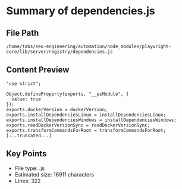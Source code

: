 # Summary of dependencies.js
  
## File Path
`/home/tabs/seo-engineering/automation/node_modules/playwright-core/lib/server/registry/dependencies.js`

## Content Preview
```
"use strict";

Object.defineProperty(exports, "__esModule", {
  value: true
});
exports.dockerVersion = dockerVersion;
exports.installDependenciesLinux = installDependenciesLinux;
exports.installDependenciesWindows = installDependenciesWindows;
exports.readDockerVersionSync = readDockerVersionSync;
exports.transformCommandsForRoot = transformCommandsForRoot;
[...truncated...]
```

## Key Points
- File type: .js
- Estimated size: 16911 characters
- Lines: 322
